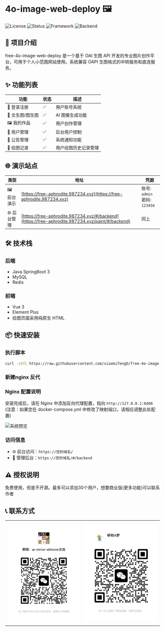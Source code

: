 # 4o-image-web-deploy 🖼️

![License](https://img.shields.io/badge/license-Proprietary-red)
![Status](https://img.shields.io/badge/status-Development-orange)
![Framework](https://img.shields.io/badge/framework-Vue3-green)
![Backend](https://img.shields.io/badge/backend-SpringBoot3-blue)

## 📝 项目介绍

free-4o-image-web-deploy 是一个基于 OAI 生图 API 开发的专业图片创作平台，可用于个人小范围网站使用。系统兼容 OAPI 生图格式的中转服务和直连服务。

## ✨ 功能列表

| 功能 | 状态 | 描述 |
|------|------|------|
| 👤 登录注册 | ✅ | 用户账号系统 |
| 🎨 文生图/图生图 | ✅ | AI 图像生成功能 |
| 🖼️ 我的作品 | ✅ | 用户创作管理 |
| 👥 用户管理 | ✅ | 后台用户控制 |
| 📢 公告管理 | ✅ | 系统通知功能 |
| 📝 绘图记录 | ✅ | 用户绘图历史记录管理 |



## 🌐 演示站点

| 类型 | 地址 | 凭据 |
|------|------|------|
| 🖼️ 前台演示 | [https://free-aphrodite.987234.xyz](https://free-aphrodite.987234.xyz) | 账号: `admin`<br>密码: `123456` |
| ⚙️ 后台管理 | [https://free-aphrodite.987234.xyz/#/backend](https://free-aphrodite.987234.xyz/paint/#/backend) | 同上 |
## 🛠️ 技术栈

### 后端
- Java SpringBoot 3
- MySQL
- Redis

### 前端
- Vue 3
- Element Plus
- 绘图页面采用纯原生 HTML

## 📦 快速安装

### 执行脚本
```bash
curl -sSfL https://raw.githubusercontent.com/xiaomifengD/free-4o-image-web-deploy/refs/heads/main/quick-install.sh | bash
```

### 新建nginx 反代
### Nginx 配置说明

安装完成后，请在 Nginx 中添加反向代理配置，指向 `http://127.0.0.1:8400`  
(注意：如果您在 docker-compose.yml 中修改了映射端口，请相应调整此处配置)

![系统预览](preview2.jpg)

### 访问信息
- 🌐 前台访问：`https://您的域名/`
- 🔧 管理后台：`https://您的域名/#/backend`

## ⚠️ 授权说明

免费使用，但是不开源。最多可以添加30个用户，想要商业版(更多功能)可以联系作者

## 📞 联系方式

<table>
  <tr>
    <td><img src="https://raw.githubusercontent.com/xiaomifengD/xiaomifengD/refs/heads/main/img/qun.jpg" width="300"/></td>
    <td><img src="https://raw.githubusercontent.com/xiaomifengD/xiaomifengD/refs/heads/main/img/contactme.jpg" width="300"/></td>
  </tr>
</table>
